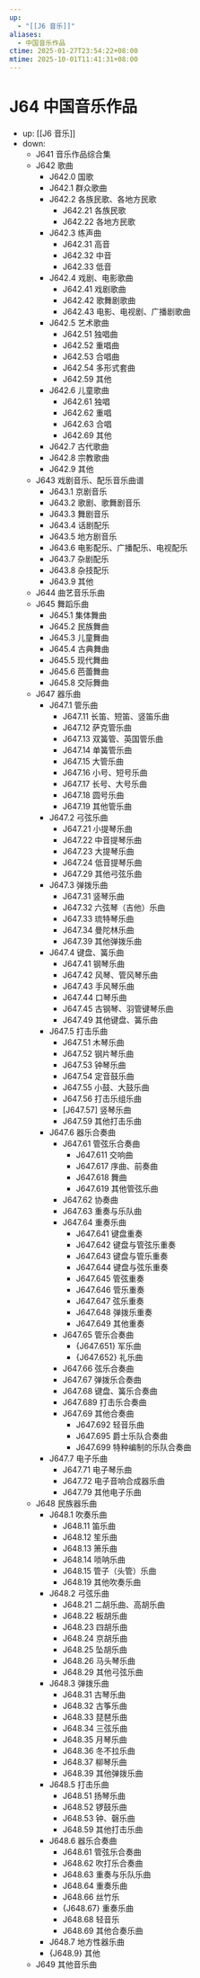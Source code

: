 ```yaml
---
up:
  - "[[J6 音乐]]"
aliases:
  - 中国音乐作品
ctime: 2025-01-27T23:54:22+08:00
mtime: 2025-10-01T11:41:31+08:00
---
```


# J64 中国音乐作品

- up: [[J6 音乐]]
- down:	
	- J641 音乐作品综合集
	- J642 歌曲
		- J642.0 国歌
		- J642.1 群众歌曲
		- J642.2 各族民歌、各地方民歌
			- J642.21 各族民歌
			- J642.22 各地方民歌
		- J642.3 练声曲
			- J642.31 高音
			- J642.32 中音
			- J642.33 低音
		- J642.4 戏剧、电影歌曲
			- J642.41 戏剧歌曲
			- J642.42 歌舞剧歌曲
			- J642.43 电影、电视剧、广播剧歌曲
		- J642.5 艺术歌曲
			- J642.51 独唱曲
			- J642.52 重唱曲
			- J642.53 合唱曲
			- J642.54 多形式套曲
			- J642.59 其他
		- J642.6 儿童歌曲
			- J642.61 独唱
			- J642.62 重唱
			- J642.63 合唱
			- J642.69 其他
		- J642.7 古代歌曲
		- J642.8 宗教歌曲
		- J642.9 其他
	- J643 戏剧音乐、配乐音乐曲谱
		- J643.1 京剧音乐
		- J643.2 歌剧、歌舞剧音乐
		- J643.3 舞剧音乐
		- J643.4 话剧配乐
		- J643.5 地方剧音乐
		- J643.6 电影配乐、广播配乐、电视配乐
		- J643.7 杂剧配乐
		- J643.8 杂技配乐
		- J643.9 其他
	- J644 曲艺音乐乐曲
	- J645 舞蹈乐曲
		- J645.1 集体舞曲
		- J645.2 民族舞曲
		- J645.3 儿童舞曲
		- J645.4 古典舞曲
		- J645.5 现代舞曲
		- J645.6 芭蕾舞曲
		- J645.8 交际舞曲
	- J647 器乐曲
		- J647.1 管乐曲
			- J647.11 长笛、短笛、竖笛乐曲
			- J647.12 萨克管乐曲
			- J647.13 双簧管、英国管乐曲
			- J647.14 单簧管乐曲
			- J647.15 大管乐曲
			- J647.16 小号、短号乐曲
			- J647.17 长号、大号乐曲
			- J647.18 圆号乐曲
			- J647.19 其他管乐曲
		- J647.2 弓弦乐曲
			- J647.21 小提琴乐曲
			- J647.22 中音提琴乐曲
			- J647.23 大提琴乐曲
			- J647.24 低音提琴乐曲
			- J647.29 其他弓弦乐曲
		- J647.3 弹拨乐曲
			- J647.31 竖琴乐曲
			- J647.32 六弦琴（吉他）乐曲
			- J647.33 琉特琴乐曲
			- J647.34 曼陀林乐曲
			- J647.39 其他弹拨乐曲
		- J647.4 键盘、簧乐曲
			- J647.41 钢琴乐曲
			- J647.42 风琴、管风琴乐曲
			- J647.43 手风琴乐曲
			- J647.44 口琴乐曲
			- J647.45 古钢琴、羽管键琴乐曲
			- J647.49 其他键盘、簧乐曲
		- J647.5 打击乐曲
			- J647.51 木琴乐曲
			- J647.52 钢片琴乐曲
			- J647.53 钟琴乐曲
			- J647.54 定音鼓乐曲
			- J647.55 小鼓、大鼓乐曲
			- J647.56 打击乐组乐曲
			- [J647.57] 竖琴乐曲
			- J647.59 其他打击乐曲
		- J647.6 器乐合奏曲
			- J647.61 管弦乐合奏曲
				- J647.611 交响曲
				- J647.617 序曲、前奏曲
				- J647.618 舞曲
				- J647.619 其他管弦乐曲
			- J647.62 协奏曲
			- J647.63 重奏与乐队曲
			- J647.64 重奏乐曲
				- J647.641 键盘重奏
				- J647.642 键盘与管弦乐重奏
				- J647.643 键盘与管乐重奏
				- J647.644 键盘与弦乐重奏
				- J647.645 管弦重奏
				- J647.646 管乐重奏
				- J647.647 弦乐重奏
				- J647.648 弹拨乐重奏
				- J647.649 其他重奏
			- J647.65 管乐合奏曲
				- {J647.651} 军乐曲
				- {J647.652} 礼乐曲
			- J647.66 弦乐合奏曲
			- J647.67 弹拨乐合奏曲
			- J647.68 键盘、簧乐合奏曲
			- J647.689 打击乐合奏曲
			- J647.69 其他合奏曲
				- J647.692 轻音乐曲
				- J647.695 爵士乐队合奏曲
				- J647.699 特种编制的乐队合奏曲
		- J647.7 电子乐曲
			- J647.71 电子琴乐曲
			- J647.72 电子音响合成器乐曲
			- J647.79 其他电子乐曲
	- J648 民族器乐曲
		- J648.1 吹奏乐曲
			- J648.11 笛乐曲
			- J648.12 笙乐曲
			- J648.13 箫乐曲
			- J648.14 唢呐乐曲
			- J648.15 管子（头管）乐曲
			- J648.19 其他吹奏乐曲
		- J648.2 弓弦乐曲
			- J648.21 二胡乐曲、高胡乐曲
			- J648.22 板胡乐曲
			- J648.23 四胡乐曲
			- J648.24 京胡乐曲
			- J648.25 坠胡乐曲
			- J648.26 马头琴乐曲
			- J648.29 其他弓弦乐曲
		- J648.3 弹拨乐曲
			- J648.31 古琴乐曲
			- J648.32 古筝乐曲
			- J648.33 琵琶乐曲
			- J648.34 三弦乐曲
			- J648.35 月琴乐曲
			- J648.36 冬不拉乐曲
			- J648.37 柳琴乐曲
			- J648.39 其他弹拨乐曲
		- J648.5 打击乐曲
			- J648.51 扬琴乐曲
			- J648.52 锣鼓乐曲
			- J648.53 钟、磬乐曲
			- J648.59 其他打击乐曲
		- J648.6 器乐合奏曲
			- J648.61 管弦乐合奏曲
			- J648.62 吹打乐合奏曲
			- J648.63 重奏与乐队乐曲
			- J648.64 重奏乐曲
			- J648.66 丝竹乐
			- {J648.67} 重奏乐曲
			- J648.68 轻音乐
			- J648.69 其他合奏乐曲
		- J648.7 地方性器乐曲
		- {J648.9} 其他
	- J649 其他音乐曲
	
